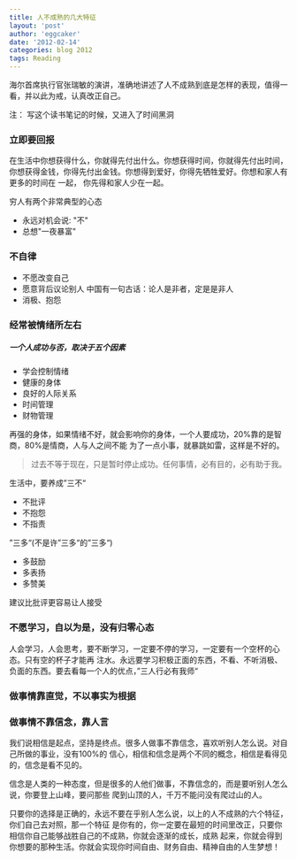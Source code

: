 ```yaml
---
title: 人不成熟的几大特征 
layout: 'post'
author: 'eggcaker'
date: '2012-02-14'
categories: blog 2012
tags: Reading
---
```



海尔首席执行官张瑞敏的演讲，准确地讲述了人不成熟到底是怎样的表现，值得一看，并以此为戒，认真改正自己。

注： 写这个读书笔记的时候，又进入了时间黑洞

### 立即要回报

在生活中你想获得什么，你就得先付出什么。你想获得时间，你就得先付出时间，你想获得金钱，你得先付出金钱。你想得到爱好，你得先牺牲爱好。你想和家人有更多的时间在
一起， 你先得和家人少在一起。

穷人有两个非常典型的心态

  * 永远对机会说: "不" 
  * 总想"一夜暴富" 

### 不自律

  * 不愿改变自己 
  * 愿意背后议论别人 中国有一句古话：论人是非者，定是是非人 
  * 消极、抱怨 

### 经常被情绪所左右

##### 一个人成功与否，取决于五个因素

  * 学会控制情绪 
  * 健康的身体 
  * 良好的人际关系 
  * 时间管理 
  * 财物管理 

再强的身体，如果情绪不好，就会影响你的身体，一个人要成功，20%靠的是智商，80%是情商，人与人之间不能 为了一点小事，就暴跳如雷，这样是不好的。

> 过去不等于现在，只是暂时停止成功。任何事情，必有目的，必有助于我。

生活中，要养成”三不“

  * 不批评 
  * 不抱怨 
  * 不指责 

”三多“(不是许”三多“的”三多“)

  * 多鼓励 
  * 多表扬 
  * 多赞美 

建议比批评更容易让人接受

### 不愿学习，自以为是，没有归零心态

人会学习，人会思考，要不断学习，一定要不停的学习，一定要有一个空杯的心态。只有空的杯子才能再
注水。永远要学习积极正面的东西，不看、不听消极、负面的东西。要去看每一个人的优点，”三人行必有我师“

### 做事情靠直觉，不以事实为根据

### 做事情不靠信念，靠人言

我们说相信是起点，坚持是终点。很多人做事不靠信念，喜欢听别人怎么说。对自己所做的事业，没有100%的
信心，相信和信念是两个不同的概念，相信是看得见的，信念是看不见的。

信念是人类的一种态度，但是很多的人他们做事，不靠信念的，而是要听别人怎么说，你要登上山峰，要问那些 爬到山顶的人，千万不能问没有爬过山的人。

只要你的选择是正确的，永远不要在乎别人怎么说，以上的人不成熟的六个特征，你们自己去对照，那一个特征
是你有的，你一定要在最短的时间里改正，只要你相信你自己能够战胜自己的不成熟，你就会逐渐的成长，成熟
起来，你就会得到你想要的那种生活。你就会实现你时间自由、财务自由、精神自由的人生梦想！

